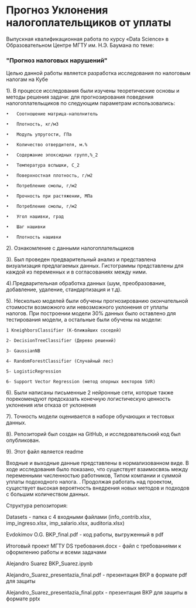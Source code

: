 
# Прогноз Уклонения налогоплательщиков от уплаты 

Выпускная квалификационная работа по курсу «Data Science»
в Образовательном Центре МГТУ им. Н.Э. Баумана по теме:

### "Прогноз налоговых нарушений"
Целью данной работы является разработка исследования по налоговым налогам на Кубе 

1). В процессе исследования были изучены теоретические основы и методы решения задачи: для прогнозирования поведения налогоплательщиков по следующим параметрам использовались:

    •	Соотношение матрица-наполнитель

    •	Плотность, кг/м3

    •	Модуль упругости, ГПа

    •	Количество отвердителя, м.%

    •	Содержание эпоксидных групп,%_2

    •	Температура вспышки, С_2

    •	Поверхностная плотность, г/м2

    •	Потребление смолы, г/м2

    •	Прочность при растяжении, МПа

    •	Потребление смолы, г/м2

    •	Угол нашивки, град

    •	Шаг нашивки

    •	Плотность нашивки

2). Ознакомление с данными налогоплательщиков

3). Был проведен предварительный анализ и представлена визуализация предлагаемых данных. Гистограммы представлены для каждой из переменных и в согласованиях между ними.  

4).Предварительная обработка данных (шум, преобразование, добавление, удаление, стандартизация и т.д).

5). Несколько моделей были обучены прогнозированию окончательной стоимости возможного или невозможного уклонения от уплаты налогов. При построении модели 30% данных было оставлено для тестирования модели, а остальные были обучены на модели:

	1 KneighborsClassifier (К-ближайших соседей)

	2- DecisionTreeClassifier (Дерево решений)

	3- GaussianNB

	4- RandomForestClassifier (Случайный лес)

	5- LogisticRegression

	6- Support Vector Regression (метод опорных векторов SVR)

 6). Были написаны письменные 2 нейронные сети, которые также порекомендуют предсказать конечную логистическую ценность уклонения или отказа от уклонения

 7). Точность модели оценивается в наборе обучающих и тестовых данных.

8). Репозиторий был создан на GitHub, и исследовательский код был опубликован.

9). Этот файл является readme

Входные и выходные данные представлены в нормализованном виде. В ходе исследования было показано, что существует взаимосвязь между переменными численностью работников, Типом компании и суммой уплаты подоходного налога.
. Продолжая работать над проектом, существует высокая вероятность внедрения новых методов и подходов с большим количеством данных.

Структура репозитория:

Datasets - папка с 4 входными файлами (info_contrib.xlsx, imp_ingreso.xlsx, imp_salario.xlsx, auditoria.xlsx)


Evdokimov O.G. BKP_final.pdf - код работы, выгруженный в pdf

Итоговый проект МГТУ DS требования.docx - файл с требованиями к оформлению работы и всеми задачами

Alejandro Suarez BKP_Suarez.ipynb 

Alejandro_Suarez_presentazia_final.pdf - презентация ВКР в формате pdf для защиты

Alejandro_Suarez_presentazia_final.pptx - презентация ВКР для защиты в формате pptx

